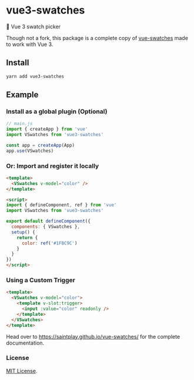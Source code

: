 # vue3-swatches

🎨 Vue 3 swatch picker

Though not a fork, this package is a complete copy of [vue-swatches](https://github.com/saintplay/vue-swatches) made to work with Vue 3.

## Install

```sh
yarn add vue3-swatches
```

## Example

### Install as a global plugin (Optional)

```js
// main.js
import { createApp } from 'vue'
import VSwatches from 'vue3-swatches'

const app = createApp(App)
app.use(VSwatches)
```

### Or: Import and register it locally

```html
<template>
  <VSwatches v-model="color" />
</template>

<script>
import { defineComponent, ref } from 'vue'
import VSwatches from 'vue3-swatches'

export default defineComponent({
  components: { VSwatches },
  setup() {
    return {
      color: ref('#1FBC9C')
    }
  }
})
</script>
```

### Using a Custom Trigger

```html
<template>
  <VSwatches v-model="color">
    <template v-slot:trigger>
      <input :value="color" readonly />
    </template>
  </VSwatches>
</template>
```

Head over to https://saintplay.github.io/vue-swatches/ for the complete documentation.

### License

[MIT License](http://opensource.org/licenses/MIT).
